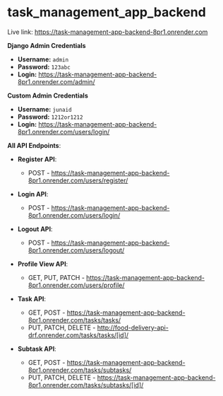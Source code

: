 # task_management_app_backend

Live link: https://task-management-app-backend-8pr1.onrender.com

**Django Admin Credentials** 
- **Username:** `admin`
- **Password:** `123abc`
- **Login:** https://task-management-app-backend-8pr1.onrender.com/admin/

**Custom Admin Credentials**
- **Username:** `junaid`
- **Password:** `1212or1212`
- **Login:** https://task-management-app-backend-8pr1.onrender.com/users/login/

**All API Endpoints**:
  - **Register API**:
    - POST - https://task-management-app-backend-8pr1.onrender.com/users/register/
  - **Login API**:
    - POST - https://task-management-app-backend-8pr1.onrender.com/users/login/
  - **Logout API**:
    - POST - https://task-management-app-backend-8pr1.onrender.com/users/logout/
  - **Profile View API**:
    - GET, PUT, PATCH - https://task-management-app-backend-8pr1.onrender.com/users/profile/

  - **Task API**:
    - GET, POST - https://task-management-app-backend-8pr1.onrender.com/tasks/tasks/
    - PUT, PATCH, DELETE - http://food-delivery-api-drf.onrender.com/tasks/tasks/[id]/
  - **Subtask API**:
    - GET, POST - https://task-management-app-backend-8pr1.onrender.com/tasks/subtasks/
    - PUT, PATCH, DELETE - https://task-management-app-backend-8pr1.onrender.com/tasks/subtasks/[id]/